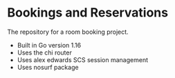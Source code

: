 # Bookings and Reservations

The repository for a room booking project.

- Built in Go version 1.16
- Uses the chi router
- Uses alex edwards SCS session management
- Uses nosurf package